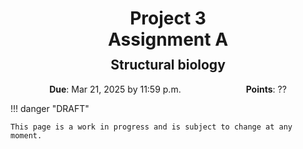 <h1 style="margin-bottom: 0.4em; text-align: center;">
    <b>Project 3</b><br>
    Assignment A
</h1>
<h2 style="margin-top: 0.0em; text-align: center;">
    Structural biology
</h2>

<p style="text-align: center;">
    <object hspace="50">
        <strong>Due</strong></a>: Mar 21, 2025 by 11:59 p.m.
    </object>
    <object hspace="50">
        <strong>Points</strong></a>: ??
    </object>
</p>

!!! danger "DRAFT"

    This page is a work in progress and is subject to change at any moment.

